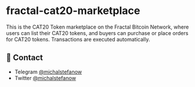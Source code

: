 # fractal-cat20-marketplace
This is the CAT20 Token marketplace on the Fractal Bitcoin Network, where users can list their CAT20 tokens, and buyers can purchase or place orders for CAT20 tokens. Transactions are executed automatically.

## 👥 Contact

- Telegram [@michalstefanow](https://t.me/mylord1_1)
- Twitter [@michalstefanow](https://x.com/michalstefanow)
